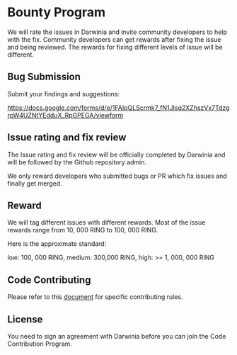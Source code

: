 # Bounty Program

We will rate the issues in Darwinia and invite community developers to help with the fix. Community developers can get rewards after fixing the issue and being reviewed. The rewards for fixing different levels of issue will be different.

## Bug Submission

Submit your findings and suggestions:

https://docs.google.com/forms/d/e/1FAIpQLScrmk7_fN1JIsq2XZhszVx7TdzgrpW4UZNtYEdduX_RpGPEGA/viewform

## Issue rating and fix review

The Issue rating and fix review will be officially completed by Darwinia and will be followed by the Github repository admin.

We only reward developers who submitted bugs or PR which fix issues and finally get merged.

## Reward

We will tag different issues with different rewards. Most of the issue rewards range from 10, 000 RING to 100, 000 RING.

Here is the approximate standard:

  low: 100, 000 RING,
  medium: 300,000 RING,
  high: >= 1, 000, 000 RING

## Code Contributing

Please refer to this [document](https://github.com/darwinia-network/darwinia/blob/main/docs/CONTRIBUTING.adoc) for specific contributing rules.

## License

You need to sign an agreement with Darwinia before you can join the Code Contribution Program.
